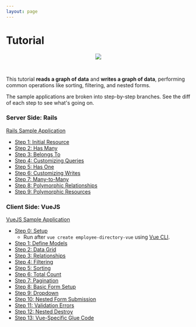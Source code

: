 ```yaml
---
layout: page
---
```


Tutorial
==========

<p align="center">
<img src="https://user-images.githubusercontent.com/55264/45711831-c87dbd80-bb58-11e8-9c67-84ba9427d60a.gif">
</p>

<br />

This tutorial **reads a graph of data** and **writes a graph of data**,
performing common operations like sorting, filtering, and nested forms.

The sample applications are broken into step-by-step branches. See the diff
of each step to see what's going on.

<div class="clearfix">
<div markdown="1" class="tutorial col-md-6">

### Server Side: Rails

[Rails Sample Application](https://github.com/graphiti-api/employee_directory)

* [Step 1: Initial Resource](https://github.com/graphiti-api/employee_directory/commit/45c1c92e14fb1c3a47b8ed246ceb2cba50e97c72)
* [Step 2: Has Many](https://github.com/graphiti-api/employee_directory/compare/step_1_employees...step_2_positions)
* [Step 3: Belongs To](https://github.com/graphiti-api/employee_directory/compare/step_2_positions...step_3_departments)
* [Step 4: Customizing Queries](https://github.com/graphiti-api/employee_directory/compare/step_3_departments...step_4_customizations)
* [Step 5: Has One](https://github.com/graphiti-api/employee_directory/compare/step_4_customizations...step_5_has_one)
* [Step 6: Customizing Writes](https://github.com/graphiti-api/employee_directory/compare/step_5_has_one...step_6_write_customization)
* [Step 7: Many-to-Many](https://github.com/graphiti-api/employee_directory/compare/step_6_write_customization...step_7_many_to_many)
* [Step 8: Polymorphic Relationships](https://github.com/graphiti-api/employee_directory/compare/step_7_many_to_many...step_8_polymorphic_belongs_to)
* [Step 9: Polymorphic Resources](https://github.com/graphiti-api/employee_directory/compare/step_8_polymorphic_belongs_to...step_9_polymorphic_resource)

</div>

<div markdown="1" class="tutorial col-md-6">

### Client Side: VueJS

[VueJS Sample Application](https://github.com/graphiti-api/employee-directory-vue)


* [Step 0: Setup](https://github.com/graphiti-api/employee-directory-vue/commit/be690c3038380e17e326935d595a0b83fc8004f9)
  * Run after `vue create employee-directory-vue` using [Vue CLI](https://cli.vuejs.org).
* [Step 1: Define Models](https://github.com/graphiti-api/employee-directory-vue/compare/step_0_setup...step_1_models)
* [Step 2: Data Grid](https://github.com/graphiti-api/employee-directory-vue/compare/step_1_models...step_2_data_grid)
* [Step 3: Relationships](https://github.com/graphiti-api/employee-directory-vue/compare/step_2_data_grid...step_3_includes)
* [Step 4: Filtering](https://github.com/graphiti-api/employee-directory-vue/compare/step_3_includes...step_4_filtering)
* [Step 5: Sorting](https://github.com/graphiti-api/employee-directory-vue/compare/step_4_filtering...step_5_sorting)
* [Step 6: Total Count](https://github.com/graphiti-api/employee-directory-vue/compare/step_5_sorting...step_6_stats)
* [Step 7: Pagination](https://github.com/graphiti-api/employee-directory-vue/compare/step_6_stats...step_7_pagination)
* [Step 8: Basic Form Setup](https://github.com/graphiti-api/employee-directory-vue/compare/step_7_pagination...step_8_basic_form_setup)
* [Step 9: Dropdown](https://github.com/graphiti-api/employee-directory-vue/compare/step_8_basic_form_setup...step_9_dropdown)
* [Step 10: Nested Form Submission](https://github.com/graphiti-api/employee-directory-vue/compare/step_9_dropdown...step_10_nested_create)
* [Step 11: Validation Errors](https://github.com/graphiti-api/employee-directory-vue/compare/step_10_nested_create...step_11_validations)
* [Step 12: Nested Destroy](https://github.com/graphiti-api/employee-directory-vue/compare/step_11_validations...step_12_nested_destroy)
* [Step 13: Vue-Specific Glue Code](https://github.com/graphiti-api/employee-directory-vue/compare/step_12_nested_destroy...step_13_vue)

</div>
</div>

<br />
<br />
<br />
<br />
<br />
<br />
